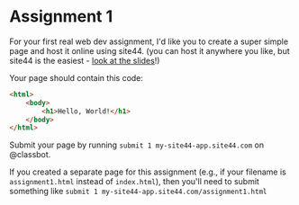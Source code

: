 # Assignment 1

For your first real web dev assignment, I'd like you to create a super simple page and host it online using site44. (you can host it anywhere you like, but site44 is the easiest - [look at the slides](/slides/1)!)

Your page should contain this code:

```html
<html>
	<body>
		<h1>Hello, World!</h1>
	</body>
</html>
```

Submit your page by running `submit 1 my-site44-app.site44.com` on @classbot.

If you created a separate page for this assignment (e.g., if your filename is `assignment1.html` instead of `index.html`), then you'll need to submit something like `submit 1 my-site44-app.site44.com/assignment1.html`
